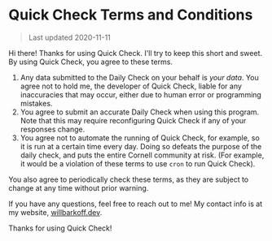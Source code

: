 # Quick Check Terms and Conditions

> Last updated 2020-11-11

Hi there! Thanks for using Quick Check. I'll try to keep this short and sweet. By using Quick Check, you agree to these terms.

1. Any data submitted to the Daily Check on your behalf is _your data_. You agree not to hold me, the developer of Quick Check, liable for any inaccuracies that may occur, either due to human error or programming mistakes.
2. You agree to submit an accurate Daily Check when using this program. Note that this may require reconfiguring Quick Check if any of your responses change.
3. You agree not to automate the running of Quick Check, for example, so it is run at a certain time every day. Doing so defeats the purpose of the daily check, and puts the entire Cornell community at risk. (For example, it would be a violation of these terms to use `cron` to run Quick Check).

You also agree to periodically check these terms, as they are subject to change at any time without prior warning.

If you have any questions, feel free to reach out to me! My contact info is at my website, [willbarkoff.dev](https://willbarkoff.dev).

Thanks for using Quick Check!